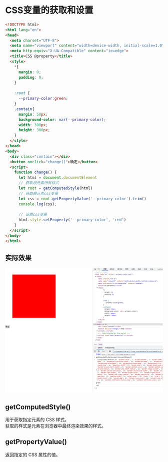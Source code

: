# CSS变量的获取和设置

```html
<!DOCTYPE html>
<html lang="en">
<head>
  <meta charset="UTF-8">
  <meta name="viewport" content="width=device-width, initial-scale=1.0">
  <meta http-equiv="X-UA-Compatible" content="ie=edge">
  <title>CSS @property</title>
  <style>
    *{
      margin: 0;
      padding: 0;
    }

    :root {
      --primary-color:green;
    }
    .contain{
      margin: 50px;
      background-color: var(--primary-color);
      width: 300px;
      height: 300px;
    }
  </style>
</head>
<body>
  <div class="contain"></div>
  <button onclick="change()">确定</button>
  <script>
    function change() {
      let html = document.documentElement
      // 获取根元素所有样式
      let root = getComputedStyle(html)
      // 获取根元素css变量
      let css = root.getPropertyValue('--primary-color').trim()
      console.log(css);

      // 设置css变量
      html.style.setProperty('--primary-color', 'red')
    }
  </script>
</body>
</html>
```

## 实际效果
![](./images/20220610.png)

## getComputedStyle()
用于获取指定元素的 CSS 样式。  
获取的样式是元素在浏览器中最终渲染效果的样式。

## getPropertyValue()
返回指定的 CSS 属性的值。

